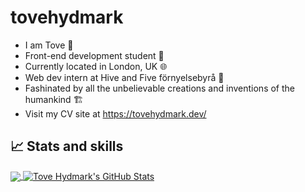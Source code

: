 # tovehydmark
- I am Tove 👷
- Front-end development student 📝
- Currently located in London, UK 🌐
- Web dev intern at Hive and Five förnyelsebyrå 🤩
- Fashinated by all the unbelievable creations and inventions of the humankind 🏗️
- Visit my CV site at https://tovehydmark.dev/


<h2>📈 Stats and skills</h2>

<div>
  <a href="https://github.com/tovehydmark">
    <img align="center" src="https://github-readme-stats.vercel.app/api/top-langs/?username=tovehydmark&langs_count=3&theme=github_dark" />
  </a>
  <a href="https://github.com/tovehydmark">
    <img align="center" src="https://github-readme-stats.vercel.app/api?username=tovehydmark&show_icons=true&line_height=27&count_private=true&theme=github_dark" alt="Tove Hydmark's GitHub Stats" />
  </a>
</div>

<br>
<br>

